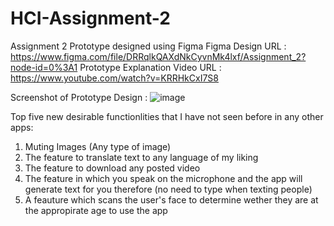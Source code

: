 # HCI-Assignment-2
Assignment 2 Prototype designed using Figma
Figma Design URL : https://www.figma.com/file/DRRqlkQAXdNkCyvnMk4lxf/Assignment_2?node-id=0%3A1
Prototype Explanation Video URL : https://www.youtube.com/watch?v=KRRHkCxI7S8

Screenshot of Prototype Design :
![image](https://user-images.githubusercontent.com/64967417/155905599-bb80dbac-213d-4ba4-b6e0-9ebf82552a0e.png)

 Top five new desirable functionlities that I have not seen before in any other apps:
1. Muting Images (Any type of image)
2. The feature to translate text to any language of my liking
3. The feature to download any posted video
4. The feature in which you speak on the microphone and the app will generate text for you therefore (no need to type when texting people)
5. A feauture which scans the user's face to determine wether they are at the appropirate age to use the app


